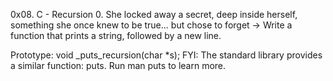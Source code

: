 0x08. C - Recursion
0. She locked away a secret, deep inside herself, something she once knew to be true... but chose to forget -> Write a function that prints a string, followed by a new line.

Prototype: void _puts_recursion(char *s);
FYI: The standard library provides a similar function: puts. Run man puts to learn more.
